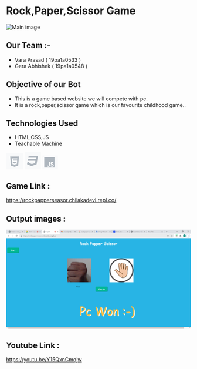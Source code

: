 # Rock,Paper,Scissor Game
![Main image](https://devopsgames.files.wordpress.com/2018/01/rps.png?w=750)
## Our Team :-
 * Vara Prasad ( 19pa1a0533 )
 * Gera Abhishek ( 19pa1a0548 )

## Objective of our Bot
 * This is a game based website we will compete with pc.
 * It is a rock,paper,scissor game which is our favourite childhood game..
## Technologies Used
* HTML,CSS,JS
* Teachable Machine

[![HTML image](https://github.com/abhishek-548/webbot/blob/main/html%20img.PNG?raw=true)](https://www.w3schools.com/html/)
[![CSS image](https://raw.githubusercontent.com/abhishek-548/webbot/main/css%20img.PNG)](https://www.w3schools.com/css/)
[![Js image](https://raw.githubusercontent.com/abhishek-548/webbot/main/js%20img.PNG)](https://www.w3schools.com/js/)

## Game Link :

https://rockpapperseasor.chilakadevi.repl.co/


## Output images :

![Output1](https://github.com/19PA1A0548/my/blob/master/repl.it%20-%20Google%20Chrome%2025-01-2021%2010_41_59.png?raw=true)

## Youtube Link :

https://youtu.be/Y15QxnCmqjw
